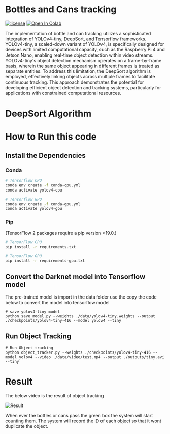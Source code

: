 # Bottles and Cans tracking
[![license](https://img.shields.io/github/license/mashape/apistatus.svg)](LICENSE)
[![Open In Colab](https://colab.research.google.com/assets/colab-badge.svg)](https://colab.research.google.com/drive/1wZ_dKPqKXUCNT_bdk5GjUZ8t4IjWFjmB?usp=sharing)

<p> The implementation of bottle and can tracking utilizes a sophisticated integration of YOLOv4-tiny, DeepSort, and Tensorflow frameworks. YOLOv4-tiny, a scaled-down variant of YOLOv4, is specifically designed for devices with limited computational capacity, such as the Raspberry Pi 4 and Jetson Nano, enabling real-time object detection within video streams. YOLOv4-tiny's object detection mechanism operates on a frame-by-frame basis, wherein the same object appearing in different frames is treated as separate entities. To address this limitation, the DeepSort algorithm is employed, effectively linking objects across multiple frames to facilitate continuous tracking. This approach demonstrates the potential for developing efficient object detection and tracking systems, particularly for applications with constrained computational resources. </p>

# DeepSort Algorithm



# How to Run this code

## Install the Dependencies

### Conda

```bash
# Tensorflow CPU
conda env create -f conda-cpu.yml
conda activate yolov4-cpu

# Tensorflow GPU
conda env create -f conda-gpu.yml
conda activate yolov4-gpu
```
### Pip

(TensorFlow 2 packages require a pip version >19.0.)
```bash
# TensorFlow CPU
pip install -r requirements.txt

# TensorFlow GPU
pip install -r requirements-gpu.txt
```
## Convert the Darknet model into Tensorflow model

The pre-trained model is import in the data folder use the copy the code below to convert the model into tensorflow model 
```
# save yolov4-tiny model
python save_model.py --weights ./data/yolov4-tiny.weights --output ./checkpoints/yolov4-tiny-416 --model yolov4 --tiny

```
## Run Object Tracking
```
# Run Object tracking
python object_tracker.py --weights ./checkpoints/yolov4-tiny-416 --model yolov4 --video ./data/video/test.mp4 --output ./outputs/tiny.avi --tiny

```
# Result

The below video is the result of object tracking

![Result](https://github.com/khinthandarkyaw98/AIoT_Group_1/blob/main/Object_Tracking/outputs/bottles_cans_tracking.gif)

When ever the bottles or cans pass the green box the system will start counting them. The system will record the ID of each object so that it wont duplicate the object.
